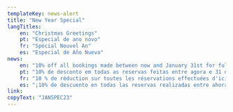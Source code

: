 ```yaml
---
templateKey: news-alert
title: "New Year Special"
langTitles:
    en: "Christmas Greetings"
    pt: "Especial de ano novo"
    fr: "Spécial Nouvel An"
    es: "Especial de Año Nuevo"
news: 
    en: "10% off all bookings made between now and January 31st for full payment bookings for any dates during 2023 with code: JANSPEC23"
    pt: "10% de desconto em todas as reservas feitas entre agora e 31 de janeiro para reservas de pagamento integral para qualquer data durante 2023 com o código: JANSPEC23"
    fr: "10 % de réduction sur toutes les réservations effectuées d'ici le 31 janvier pour les réservations avec paiement intégral pour toutes les dates en 2023 avec le code: JANSPEC23"
    es: "¡10% de descuento en todas las reservas realizadas entre ahora y el 31 de enero para reservas de pago completo para cualquier fecha durante 2023 con código: JANSPEC23"
link: 
copyText: "JANSPEC23"
---
```

